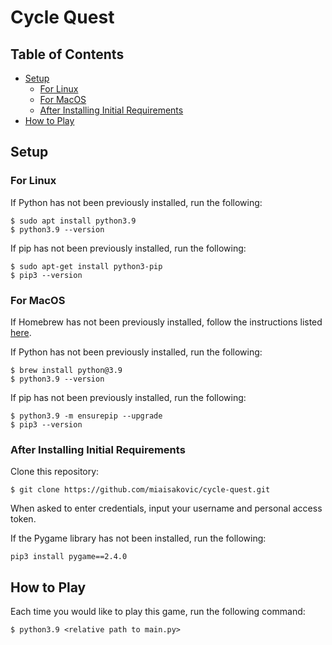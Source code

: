 # Cycle Quest

## Table of Contents
* [Setup](#setup)
  * [For Linux](#for-linux)
  * [For MacOS](#for-macos)
  * [After Installing Initial Requirements](#after-installing-initial-requirements)
* [How to Play](#how-to-play)

## Setup 
### For Linux
If Python has not been previously installed, run the following:
```
$ sudo apt install python3.9
$ python3.9 --version
```
If pip has not been previously installed, run the following:
```
$ sudo apt-get install python3-pip 
$ pip3 --version
```

### For MacOS
If Homebrew has not been previously installed, follow the instructions listed [here](https://brew.sh/).

If Python has not been previously installed, run the following:
```
$ brew install python@3.9
$ python3.9 --version
```
If pip has not been previously installed, run the following:
```
$ python3.9 -m ensurepip --upgrade
$ pip3 --version
```

### After Installing Initial Requirements
Clone this repository:
```
$ git clone https://github.com/miaisakovic/cycle-quest.git
``` 
When asked to enter credentials, input your username and personal access token.

If the Pygame library has not been installed, run the following:
```
pip3 install pygame==2.4.0
```

## How to Play
Each time you would like to play this game, run the following command:
```
$ python3.9 <relative path to main.py>
```
